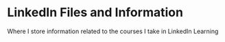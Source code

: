# LinkedIn Files and Information
Where I store information related to the courses I take in LinkedIn Learning
